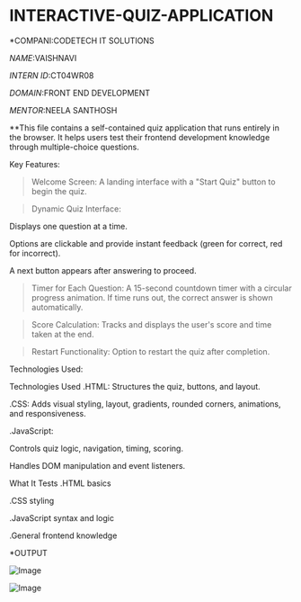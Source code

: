 # INTERACTIVE-QUIZ-APPLICATION


*COMPANI:CODETECH IT SOLUTIONS

*NAME*:VAISHNAVI

*INTERN ID*:CT04WR08

*DOMAIN*:FRONT END DEVELOPMENT

*MENTOR*:NEELA SANTHOSH

**This file contains a self-contained quiz application that runs entirely in the browser. It helps users test their frontend development knowledge through multiple-choice questions.

Key Features:
>Welcome Screen:
A landing interface with a "Start Quiz" button to begin the quiz.

>Dynamic Quiz Interface:

Displays one question at a time.

Options are clickable and provide instant feedback (green for correct, red for incorrect).

A next button appears after answering to proceed.

>Timer for Each Question:
A 15-second countdown timer with a circular progress animation. If time runs out, the correct answer is shown automatically.

>Score Calculation:
Tracks and displays the user's score and time taken at the end.

>Restart Functionality:
Option to restart the quiz after completion.


 Technologies Used:

Technologies Used
.HTML: Structures the quiz, buttons, and layout.

.CSS: Adds visual styling, layout, gradients, rounded corners, animations, and responsiveness.

.JavaScript:

Controls quiz logic, navigation, timing, scoring.

Handles DOM manipulation and event listeners.


What It Tests
.HTML basics

.CSS styling

.JavaScript syntax and logic

.General frontend knowledge

*OUTPUT


![Image](https://github.com/user-attachments/assets/9f9e576e-c7b2-40b8-97c6-2e15bcb18253)[](url)





![Image](https://github.com/user-attachments/assets/6f3f9f74-79de-4825-b343-d953e6188827)[](url)





